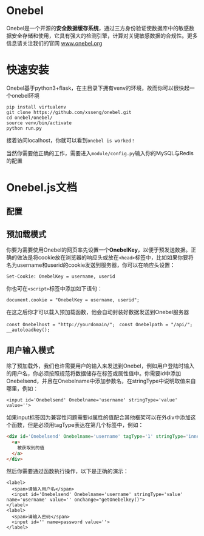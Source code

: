 # Onebel

Onebel是一个开源的**安全数据缓存系统**，通过三方身份验证使数据库中的敏感数据安全存储和使用，它具有强大的检测引擎，计算对关键敏感数据的合规性。更多信息请关注我们的官网 www.onebel.org

# 快速安装
Onebel基于python3+flask，在主目录下拥有venv的环境，故而你可以很快起一个onebel环境

```
pip install virtualenv
git clone https://github.com/xsseng/onebel.git
cd onebel/onebel/
source venv/bin/activate
python run.py
```

接着访问localhost，你就可以看到`onebel is worked！`

当然你需要他正确的工作，需要进入`module/config.py`输入你的MySQL与Redis的配置


# Onebel.js文档

## 配置

## 预加载模式

你要为需要使用Onebel的网页率先设置一个**OnebelKey**，以便于预发送数据。正确的做法是将cookie放在浏览器的响应头或放在`<head>`标签中，比如如果你要将名为username和userid的cookie发送到服务器，你可以在响应头设置：

`Set-Cookie: OnebelKey = username, userid`

你也可在`<script>`标签中添加如下语句：

`document.cookie = "OnebelKey = username, userid";`

在这之后你才可以载入预加载函数，他会自动封装好数据发送到Onebel服务器

`const Onebelhost = "http://yourdomain/"; `
`const Onebelpath = "/api/";`
`__autoloadkey();`

## 用户输入模式

除了预加载外，我们也许需要用户的输入来发送到Onebel，例如用户登陆时输入的用户名，你必须按照规范将数据储存在标签或属性值中。你需要id中添加Onebelsend，并且在Onebelname中添加参数名，在stringType中说明取值来自哪里，例如：

   `<input id='Onebelsend' Onebelname='username' stringType='value' value=''>`
   
如果input标签因为兼容性问题需要id属性的值配合其他框架可以在外div中添加这个函数，但是必须用tagType表达在第几个标签中，例如：
   
```html
<div id='Onebelsend' Onebelname='username' tagType='1' stringType='innerHTML'>
  <a>
    被获取到的值
  </a>
</div>
```

然后你需要通过函数执行操作，以下是正确的演示：

```
<label>
  <span>请输入用户名</span>
  <input id='Onebelsend' Onebelname='username' stringType='value' name='username' value='' onchange="getOnebelkey()">
</label>
<label>
  <span>请输入密码</span>
  <input id='' name=password value=''>
</label>
```
